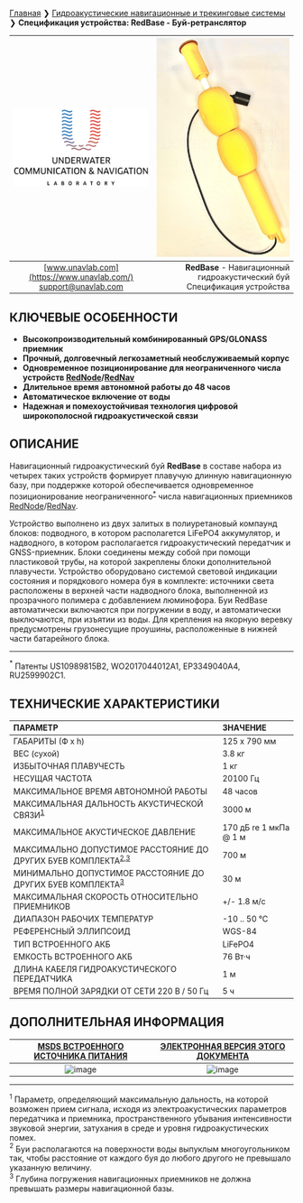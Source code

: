 [Главная](/README_RU) ❯ [Гидроакустические навигационные и трекинговые системы](/navigation_and_tracking_systems_ru) ❯ **Спецификация устройства: RedBase - Буй-ретранслятор**

<div style="page-break-after: always;"></div>

| ![logo](/documentation/sm_logo.png) | ![def_redbase_v2](/documentation/def_redbase_v2.png) |
| :---: | ---: |
| [www.unavlab.com](https://www.unavlab.com/) <br/> [support@unavlab.com](mailto:support@unavlab.com) | **RedBase** - Навигационный гидроакустический буй <br/> Спецификация устройства |

## КЛЮЧЕВЫЕ ОСОБЕННОСТИ

* **Высокопроизводительный комбинированный GPS/GLONASS приемник**
* **Прочный, долговечный легкозаметный необслуживаемый корпус**
* **Одновременное позиционирование для неограниченного числа устройств [RedNode](RedNODE_Specification_ru.md)/[RedNav](RedNAV_Specification_ru.md)**
* **Длительное время автономной работы до 48 часов**
* **Автоматическое включение от воды**
* **Надежная и помехоустойчивая технология цифровой широкополосной гидроакустической связи**

## ОПИСАНИЕ

Навигационный гидроакустический буй **RedBase** в составе набора из четырех таких устройств формирует плавучую длинную навигационную базу, 
при поддержке которой обеспечивается одновременное позиционирование неограниченного<sup>[*](#footnote_a1)</sup> числа навигационных приемников [RedNode](RedNODE_Specification_ru.md)/[RedNav](RedNAV_Specification_en.md).  

Устройство выполнено из двух залитых в полиуретановый компаунд блоков: подводного, в котором располагется LiFePO4 аккумулятор, и надводного, в котором располагается гидроакустический передатчик и GNSS-приемник. Блоки соединены между собой при помощи пластиковой трубы, на которой закреплены блоки дополнительной плавучести. Устройство оборудовано системой световой индикации состояния и порядкового номера буя в комплекте: источники света расположены в верхней части надводного блока, выполненной из прозрачного полимера с добавлением люминофора.
Буи RedBase автоматически включаются при погружении в воду, и автоматически выключаются, при изъятии из воды. 
Для крепления на якорную веревку предусмотрены грузонесущие проушины, расположенные в нижней части батарейного блока.

_________
<a name="footnote_a1"><sup>*</sup></a> Патенты US10989815B2, WO2017044012A1, EP3349040A4, RU2599902C1.  

<div style="page-break-after: always;"></div>

## ТЕХНИЧЕСКИЕ ХАРАКТЕРИСТИКИ

| ПАРАМЕТР | ЗНАЧЕНИЕ |
| :--- | :--- |
| ГАБАРИТЫ (Ф х h) | 125 x 790 мм |
| ВЕС (сухой) | 3.8 кг |
| ИЗБЫТОЧНАЯ ПЛАВУЧЕСТЬ | 1 кг |
| НЕСУЩАЯ ЧАСТОТА | 20100 Гц |
| МАКСИМАЛЬНОЕ ВРЕМЯ АВТОНОМНОЙ РАБОТЫ | 48 часов |
| МАКСИМАЛЬНАЯ ДАЛЬНОСТЬ АКУСТИЧЕСКОЙ СВЯЗИ<sup>[1](#footnote1)</sup> | 3000 м |
| МАКСИМАЛЬНОЕ АКУСТИЧЕСКОЕ ДАВЛЕНИЕ | 170 дБ re 1 мкПа @ 1 м |
| МАКСИМАЛЬНО ДОПУСТИМОЕ РАССТОЯНИЕ ДО ДРУГИХ БУЕВ КОМПЛЕКТА<sup>[2](#footnote2),[3](#footnote3)</sup> | 700 м |
| МИНИМАЛЬНО ДОПУСТИМОЕ РАССТОЯНИЕ ДО ДРУГИХ БУЕВ КОМПЛЕКТА<sup>[3](#footnote3)</sup> | 30 м |
| МАКСИМАЛЬНАЯ СКОРОСТЬ ОТНОСИТЕЛЬНО ПРИЕМНИКОВ | +/- 1.8 м/с  |
| ДИАПАЗОН РАБОЧИХ ТЕМПЕРАТУР | -10 .. 50 °С |
| РЕФЕРЕНСНЫЙ ЭЛЛИПСОИД | WGS-84 |
| ТИП ВСТРОЕННОГО АКБ | LiFePO4 |
| ЕМКОСТЬ ВСТРОЕННОГО АКБ | 76 Вт·ч |
| ДЛИНА КАБЕЛЯ ГИДРОАКУСТИЧЕСКОГО ПЕРЕДАТЧИКА | 1 м |
| ВРЕМЯ ПОЛНОЙ ЗАРЯДКИ ОТ СЕТИ 220 В / 50 Гц | 5 ч |

## ДОПОЛНИТЕЛЬНАЯ ИНФОРМАЦИЯ

| [MSDS ВСТРОЕННОГО ИСТОЧНИКА ПИТАНИЯ](https://docs.unavlab.com/documentation/RU/Misc/RedBase_v3_LiFEPO4_msds_ru.html) | [ЭЛЕКТРОННАЯ ВЕРСИЯ ЭТОГО ДОКУМЕНТА](https://docs.unavlab.com/documentation/RU/RedWAVE/RedBASE_Specification_ru.html) |
| :---: | :---: |
| ![image](https://github.com/user-attachments/assets/eb6e547e-70d5-4f68-85a9-7575d14608ea) | ![image](https://github.com/user-attachments/assets/2b34fa2d-9c74-4496-aaea-238a7556d6e5) |

________________
<a name="footnote1"><sup>1</sup></a> Параметр, определяющий максимальную дальность, на которой возможен прием сигнала, исходя из 
электроакустических параметров передатчика и приемника, пространственного убывания интенсивности звуковой энергии, затухания в среде 
и уровня гидроакустических помех.  
<a name="footnote2"><sup>2</sup></a> Буи располагаются на поверхности воды выпуклым многоугольником так, чтобы расстояние от каждого буя 
до любого другого не превышало указанную величину.  
<a name="footnote3"><sup>3</sup></a> Глубина погружения навигационных приемников не должна превышать размеры навигационной базы.  

<div style="page-break-after: always;"></div>
